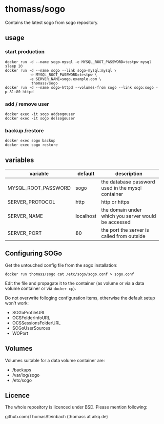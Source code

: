 # thomass/sogo
Contains the latest sogo from sogo repository.

## usage
### start production

```
docker run -d --name sogo-mysql -e MYSQL_ROOT_PASSWORD=testpw mysql
sleep 20
docker run -d --name sogo --link sogo-mysql:mysql \
           -e MYSQL_ROOT_PASSWORD=testpw \
           -e SERVER_NAME=sogo.example.com \
            thomass/sogo
docker run -d --name sogo-httpd --volumes-from sogo --link sogo:sogo -p 81:80 httpd
```

### add / remove user

```
docker exec -it sogo addsogouser
docker exec -it sogo delsogouser
```

### backup /restore

```
docker exec sogo backup
docker exec sogo restore
```

## variables

variable            | default   | description
------------------- | --------- | ---------------------------------------------------
MYSQL_ROOT_PASSWORD | sogo      | the database password used in the mysql container
SERVER_PROTOCOL     | http      | http or https
SERVER_NAME         | localhost | the domain under which you server would be accessed
SERVER_PORT         | 80        | the port the server is called from outside

## Configuring SOGo
Get the untouched config file from the sogo installation:

```
docker run thomass/sogo cat /etc/sogo/sogo.conf > sogo.conf
```

Edit the file and propagate it to the container (as volume or via a data volume container or via `docker cp`).

Do not overwrite folloging configuration items, otherwise the default setup won't work:
- SOGoProfileURL
- OCSFolderInfoURL
- OCSSessionsFolderURL
- SOGoUserSources
- WOPort

## Volumes
Volumes suitable for a data volume container are:
- /backups
- /var/log/sogo
- /etc/sogo

## Licence
The whole repository is licenced under BSD. Please mention following:

github.com/ThomasSteinbach (thomass at aikq.de)
